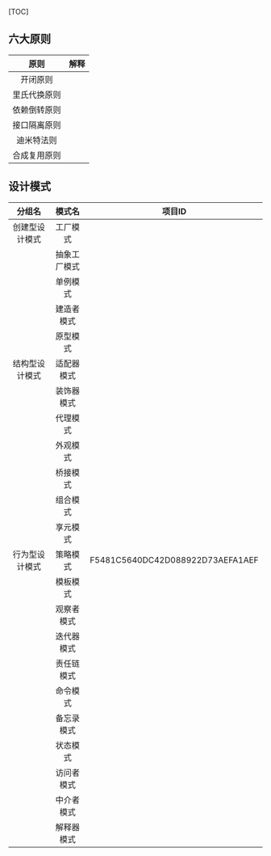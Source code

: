 [TOC]

## 六大原则

|     原则     | 解释 |
| :----------: | :--: |
|   开闭原则   |      |
| 里氏代换原则 |      |
| 依赖倒转原则 |      |
| 接口隔离原则 |      |
|  迪米特法则  |      |
| 合成复用原则 |      |



## 设计模式

|     分组名     |    模式名    |              项目ID              |
| :------------: | :----------: | :------------------------------: |
| 创建型设计模式 |   工厂模式   |                                  |
|                | 抽象工厂模式 |                                  |
|                |   单例模式   |                                  |
|                |  建造者模式  |                                  |
|                |   原型模式   |                                  |
| 结构型设计模式 |  适配器模式  |                                  |
|                |  装饰器模式  |                                  |
|                |   代理模式   |                                  |
|                |   外观模式   |                                  |
|                |   桥接模式   |                                  |
|                |   组合模式   |                                  |
|                |   享元模式   |                                  |
| 行为型设计模式 |   策略模式   | F5481C5640DC42D088922D73AEFA1AEF |
|                |   模板模式   |                                  |
|                |  观察者模式  |                                  |
|                |  迭代器模式  |                                  |
|                |  责任链模式  |                                  |
|                |   命令模式   |                                  |
|                |  备忘录模式  |                                  |
|                |   状态模式   |                                  |
|                |  访问者模式  |                                  |
|                |  中介者模式  |                                  |
|                |  解释器模式  |                                  |

